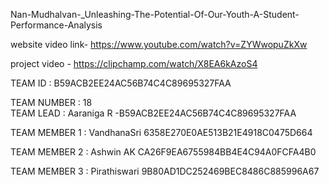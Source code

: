 Nan-Mudhalvan-_Unleashing-The-Potential-Of-Our-Youth-A-Student-Performance-Analysis

website video link- https://www.youtube.com/watch?v=ZYWwopuZkXw

project video - https://clipchamp.com/watch/X8EA6kAzoS4

TEAM ID :            B59ACB2EE24AC56B74C4C89695327FAA 

TEAM NUMBER :          18    
TEAM LEAD :          Aaraniga R    -B59ACB2EE24AC56B74C4C89695327FAA
  
TEAM MEMBER 1 :      VandhanaSri    6358E270E0AE513B21E4918C0475D664 

TEAM MEMBER 2 :      Ashwin AK      CA26F9EA6755984BB4E4C94A0FCFA4B0

TEAM MEMBER 3 :      Pirathiswari   9B80AD1DC252469BEC8486C885996A67

